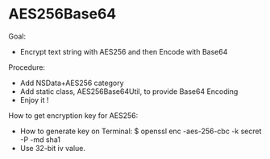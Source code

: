 AES256Base64
============

Goal: 
- Encrypt text string with AES256 and then Encode with Base64

Procedure:
- Add NSData+AES256 category
- Add static class, AES256Base64Util, to provide Base64 Encoding
- Enjoy it !

How to get encryption key for AES256:
 * How to generate key on Terminal:
 $ openssl enc -aes-256-cbc -k secret -P -md sha1
 * Use 32-bit iv value.
